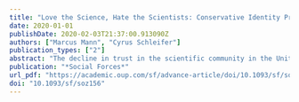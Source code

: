 ```yaml
---
title: "Love the Science, Hate the Scientists: Conservative Identity Protects Belief in Science and Undermines Trust in Scientists"
date: 2020-01-01
publishDate: 2020-02-03T21:37:00.913090Z
authors: ["Marcus Mann", "Cyrus Schleifer"]
publication_types: ["2"]
abstract: "The decline in trust in the scientific community in the United States among political conservatives has been well established. But this observation is complicated by remarkably positive and stable attitudes toward scientific research itself. What explains the persistence of positive belief in science in the midst of such dramatic change? By leveraging research on the performativity of conservative identity, we argue that conservative scientific institutions have manufactured a scientific cultural repertoire that enables participation in this highly valued epistemological space while undermining scientific authority perceived as politically biased. We test our hypothesized link between conservative identity and scientific perceptions using panel data from the General Social Survey. We find that those with stable conservative identities hold more positive attitudes toward scientific research while simultaneously holding more negative attitudes towards the scientific community compared to those who switch to and from conservative political identities. These findings support a theory of a conservative scientific repertoire that is learned over time and that helps orient political conservatives in scientific debates that have political repercussions. Implications of these findings are discussed for researchers interested in the cultural differentiation of scientific authority and for stakeholders in scientific communication and its public policy."
publication: "*Social Forces*"
url_pdf: "https://academic.oup.com/sf/advance-article/doi/10.1093/sf/soz156/5685787?guestAccessKey=2f7a2645-ead7-4997-a920-10695d0d90ff"
doi: "10.1093/sf/soz156"
---
```


